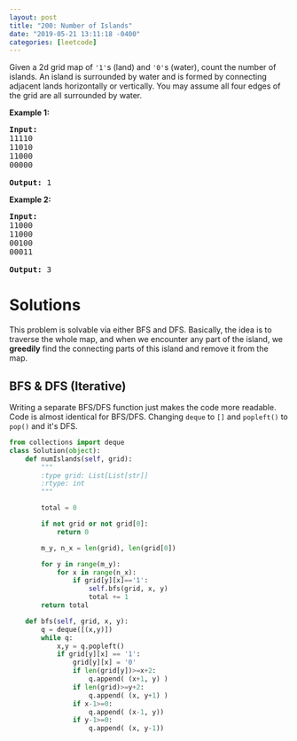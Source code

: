 ```yaml
---
layout: post
title: "200: Number of Islands"
date: "2019-05-21 13:11:18 -0400"
categories: [leetcode]
---
```


<p>Given a 2d grid map of <code>&#39;1&#39;</code>s (land) and <code>&#39;0&#39;</code>s (water), count the number of islands. An island is surrounded by water and is formed by connecting adjacent lands horizontally or vertically. You may assume all four edges of the grid are all surrounded by water.</p>

<!--more-->

<p><b>Example 1:</b></p>

<pre>
<strong>Input:</strong>
11110
11010
11000
00000

<strong>Output:</strong>&nbsp;1
</pre>

<p><b>Example 2:</b></p>

<pre>
<strong>Input:</strong>
11000
11000
00100
00011

<strong>Output: </strong>3
</pre>

# Solutions

This problem is solvable via either BFS and DFS.  Basically, the idea is to traverse the whole map, and when we encounter any part of the island, we **greedily** find the connecting parts of this island and remove it from the map.

## BFS & DFS (Iterative)

Writing a separate BFS/DFS function just makes the code more readable.  Code is almost identical for BFS/DFS.  Changing `deque` to `[]` and `popleft()` to `pop()` and it's DFS.

```python
from collections import deque
class Solution(object):
    def numIslands(self, grid):
        """
        :type grid: List[List[str]]
        :rtype: int
        """

        total = 0

        if not grid or not grid[0]:
            return 0

        m_y, n_x = len(grid), len(grid[0])

        for y in range(m_y):
            for x in range(n_x):
                if grid[y][x]=='1':
                    self.bfs(grid, x, y)
                    total += 1
        return total

    def bfs(self, grid, x, y):
        q = deque([(x,y)])
        while q:
            x,y = q.popleft()
            if grid[y][x] == '1':
                grid[y][x] = '0'
                if len(grid[y])>=x+2:
                    q.append( (x+1, y) )
                if len(grid)>=y+2:
                    q.append( (x, y+1) )
                if x-1>=0:
                    q.append( (x-1, y))
                if y-1>=0:
                    q.append( (x, y-1))
```
